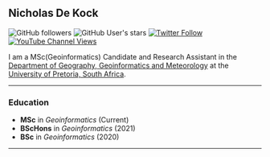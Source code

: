 ## Nicholas De Kock

![GitHub followers](https://img.shields.io/github/followers/NicholasDeKock?style=social)
![GitHub User's stars](https://img.shields.io/github/stars/NicholasDeKock?style=social)
[![Twitter Follow](https://img.shields.io/twitter/follow/DrNicNacks?style=social)](https://twitter.com/DrNicNacks)
[![YouTube Channel Views](https://img.shields.io/youtube/channel/views/UCdnU2DQBAy4mnDzhQbirpow?style=social)](https://www.youtube.com/channel/UCdnU2DQBAy4mnDzhQbirpow)


I am a MSc(Geoinformatics) Candidate and Research Assistant in the [Department of Geography, Geoinformatics and Meteorology](https://www.up.ac.za/geography-geoinformatics-and-meteorology) at the [University of Pretoria, South Africa](https://www.up.ac.za/).

---
### Education
* **MSc** in _Geoinformatics_ (Current)
* **BScHons** in _Geoinformatics_ (2021)
* **BSc** in _Geoinformatics_ (2020)

---

